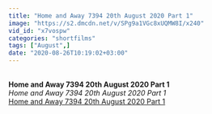 ```yaml
---
title: "Home and Away 7394 20th August 2020 Part 1"
image: "https://s2.dmcdn.net/v/SPg9a1VGc8xUQMW8I/x240"
vid_id: "x7vospw"
categories: "shortfilms"
tags: ["August",]
date: "2020-08-26T10:19:02+03:00"
---
```

<br><b>Home and Away 7394 20th August 2020 Part 1</b><br> <i>Home and Away 7394 20th August 2020 Part 1</i><br> <u>Home and Away 7394 20th August 2020 Part 1</u>
